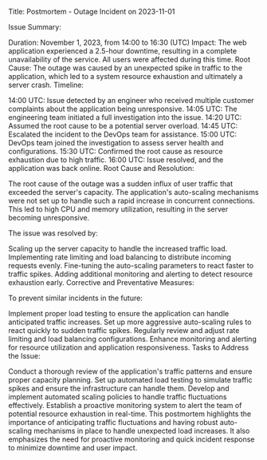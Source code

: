 Title: Postmortem - Outage Incident on 2023-11-01

Issue Summary:

Duration: November 1, 2023, from 14:00 to 16:30 (UTC)
Impact: The web application experienced a 2.5-hour downtime, resulting in a complete unavailability of the service. All users were affected during this time.
Root Cause: The outage was caused by an unexpected spike in traffic to the application, which led to a system resource exhaustion and ultimately a server crash.
Timeline:

14:00 UTC: Issue detected by an engineer who received multiple customer complaints about the application being unresponsive.
14:05 UTC: The engineering team initiated a full investigation into the issue.
14:20 UTC: Assumed the root cause to be a potential server overload.
14:45 UTC: Escalated the incident to the DevOps team for assistance.
15:00 UTC: DevOps team joined the investigation to assess server health and configurations.
15:30 UTC: Confirmed the root cause as resource exhaustion due to high traffic.
16:00 UTC: Issue resolved, and the application was back online.
Root Cause and Resolution:

The root cause of the outage was a sudden influx of user traffic that exceeded the server's capacity. The application's auto-scaling mechanisms were not set up to handle such a rapid increase in concurrent connections. This led to high CPU and memory utilization, resulting in the server becoming unresponsive.

The issue was resolved by:

Scaling up the server capacity to handle the increased traffic load.
Implementing rate limiting and load balancing to distribute incoming requests evenly.
Fine-tuning the auto-scaling parameters to react faster to traffic spikes.
Adding additional monitoring and alerting to detect resource exhaustion early.
Corrective and Preventative Measures:

To prevent similar incidents in the future:

Implement proper load testing to ensure the application can handle anticipated traffic increases.
Set up more aggressive auto-scaling rules to react quickly to sudden traffic spikes.
Regularly review and adjust rate limiting and load balancing configurations.
Enhance monitoring and alerting for resource utilization and application responsiveness.
Tasks to Address the Issue:

Conduct a thorough review of the application's traffic patterns and ensure proper capacity planning.
Set up automated load testing to simulate traffic spikes and ensure the infrastructure can handle them.
Develop and implement automated scaling policies to handle traffic fluctuations effectively.
Establish a proactive monitoring system to alert the team of potential resource exhaustion in real-time.
This postmortem highlights the importance of anticipating traffic fluctuations and having robust auto-scaling mechanisms in place to handle unexpected load increases. It also emphasizes the need for proactive monitoring and quick incident response to minimize downtime and user impact.
